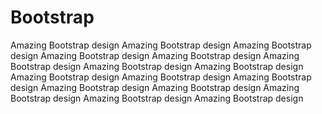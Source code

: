 # Bootstrap
Amazing Bootstrap design Amazing Bootstrap design Amazing Bootstrap design Amazing Bootstrap design Amazing Bootstrap design Amazing Bootstrap design Amazing Bootstrap design Amazing Bootstrap design Amazing Bootstrap design Amazing Bootstrap design Amazing Bootstrap design Amazing Bootstrap design Amazing Bootstrap design Amazing Bootstrap design Amazing Bootstrap design Amazing Bootstrap design 

